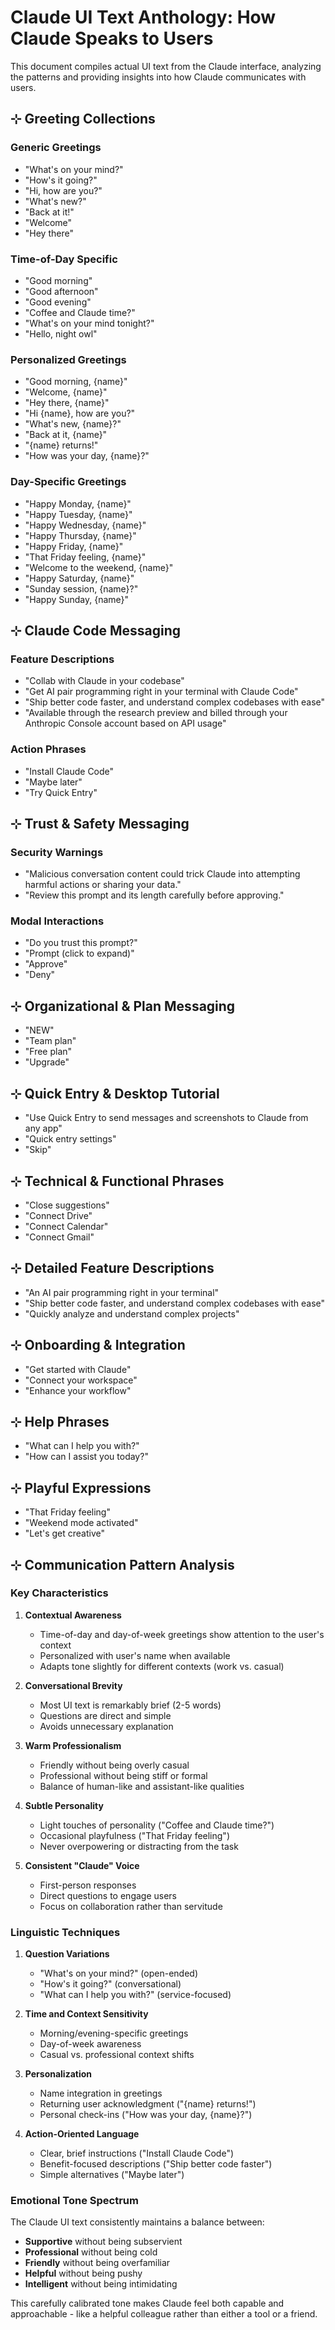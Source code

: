 # Claude UI Text Anthology: How Claude Speaks to Users

This document compiles actual UI text from the Claude interface, analyzing the patterns and providing insights into how Claude communicates with users.

## ⊹ Greeting Collections

### Generic Greetings
* "What's on your mind?"
* "How's it going?"
* "Hi, how are you?"
* "What's new?"
* "Back at it!"
* "Welcome"
* "Hey there"

### Time-of-Day Specific
* "Good morning"
* "Good afternoon"
* "Good evening"
* "Coffee and Claude time?"
* "What's on your mind tonight?"
* "Hello, night owl"

### Personalized Greetings
* "Good morning, {name}"
* "Welcome, {name}"
* "Hey there, {name}"
* "Hi {name}, how are you?"
* "What's new, {name}?"
* "Back at it, {name}"
* "{name} returns!"
* "How was your day, {name}?"

### Day-Specific Greetings
* "Happy Monday, {name}"
* "Happy Tuesday, {name}"
* "Happy Wednesday, {name}"
* "Happy Thursday, {name}"
* "Happy Friday, {name}"
* "That Friday feeling, {name}"
* "Welcome to the weekend, {name}"
* "Happy Saturday, {name}"
* "Sunday session, {name}?"
* "Happy Sunday, {name}"

## ⊹ Claude Code Messaging

### Feature Descriptions
* "Collab with Claude in your codebase"
* "Get AI pair programming right in your terminal with Claude Code"
* "Ship better code faster, and understand complex codebases with ease"
* "Available through the research preview and billed through your Anthropic Console account based on API usage"

### Action Phrases
* "Install Claude Code"
* "Maybe later"
* "Try Quick Entry"

## ⊹ Trust & Safety Messaging

### Security Warnings
* "Malicious conversation content could trick Claude into attempting harmful actions or sharing your data."
* "Review this prompt and its length carefully before approving."

### Modal Interactions
* "Do you trust this prompt?"
* "Prompt (click to expand)"
* "Approve"
* "Deny"

## ⊹ Organizational & Plan Messaging

* "NEW"
* "Team plan"
* "Free plan"
* "Upgrade"

## ⊹ Quick Entry & Desktop Tutorial

* "Use Quick Entry to send messages and screenshots to Claude from any app"
* "Quick entry settings"
* "Skip"

## ⊹ Technical & Functional Phrases

* "Close suggestions"
* "Connect Drive"
* "Connect Calendar"
* "Connect Gmail"

## ⊹ Detailed Feature Descriptions

* "An AI pair programming right in your terminal"
* "Ship better code faster, and understand complex codebases with ease"
* "Quickly analyze and understand complex projects"

## ⊹ Onboarding & Integration

* "Get started with Claude"
* "Connect your workspace"
* "Enhance your workflow"

## ⊹ Help Phrases

* "What can I help you with?"
* "How can I assist you today?"

## ⊹ Playful Expressions

* "That Friday feeling"
* "Weekend mode activated"
* "Let's get creative"

## ⊹ Communication Pattern Analysis

### Key Characteristics

1. **Contextual Awareness**
   - Time-of-day and day-of-week greetings show attention to the user's context
   - Personalized with user's name when available
   - Adapts tone slightly for different contexts (work vs. casual)

2. **Conversational Brevity**
   - Most UI text is remarkably brief (2-5 words)
   - Questions are direct and simple
   - Avoids unnecessary explanation

3. **Warm Professionalism**
   - Friendly without being overly casual
   - Professional without being stiff or formal
   - Balance of human-like and assistant-like qualities

4. **Subtle Personality**
   - Light touches of personality ("Coffee and Claude time?")
   - Occasional playfulness ("That Friday feeling")
   - Never overpowering or distracting from the task

5. **Consistent "Claude" Voice**
   - First-person responses
   - Direct questions to engage users
   - Focus on collaboration rather than servitude

### Linguistic Techniques

1. **Question Variations**
   - "What's on your mind?" (open-ended)
   - "How's it going?" (conversational)
   - "What can I help you with?" (service-focused)

2. **Time and Context Sensitivity**
   - Morning/evening-specific greetings
   - Day-of-week awareness
   - Casual vs. professional context shifts

3. **Personalization**
   - Name integration in greetings
   - Returning user acknowledgment ("{name} returns!")
   - Personal check-ins ("How was your day, {name}?")

4. **Action-Oriented Language**
   - Clear, brief instructions ("Install Claude Code")
   - Benefit-focused descriptions ("Ship better code faster")
   - Simple alternatives ("Maybe later")

### Emotional Tone Spectrum

The Claude UI text consistently maintains a balance between:
* **Supportive** without being subservient
* **Professional** without being cold
* **Friendly** without being overfamiliar
* **Helpful** without being pushy
* **Intelligent** without being intimidating

This carefully calibrated tone makes Claude feel both capable and approachable - like a helpful colleague rather than either a tool or a friend.